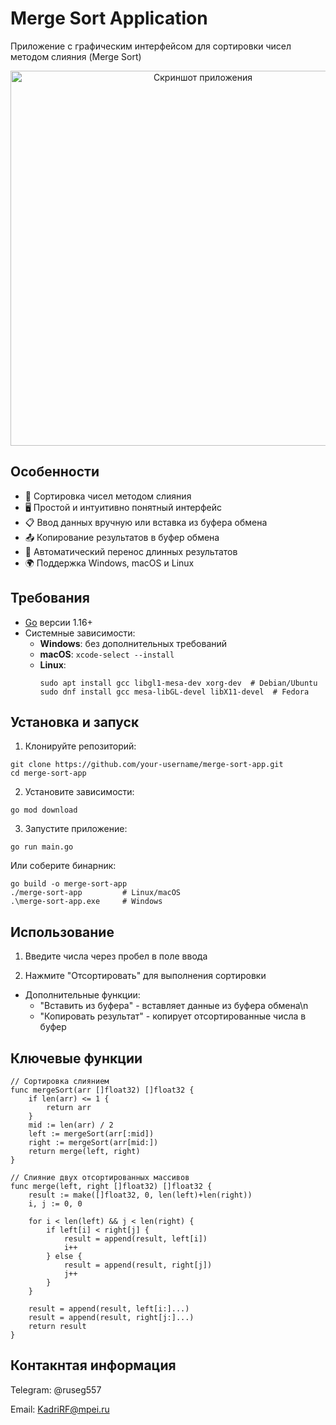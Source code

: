 # Merge Sort Application

Приложение с графическим интерфейсом для сортировки чисел методом слияния (Merge Sort)

<p align="center">
  <img src="https://s.iimg.su/s/31/9vEndflQtaivI1QLiC77H5Vx3nPoZ4fv6Ju2hO8H.png" alt="Скриншот приложения" width="600">
</p>

## Особенности

- 🚀 Сортировка чисел методом слияния
- 🖥️ Простой и интуитивно понятный интерфейс
- 📋 Ввод данных вручную или вставка из буфера обмена
- 📤 Копирование результатов в буфер обмена
- 🔄 Автоматический перенос длинных результатов
- 🌍 Поддержка Windows, macOS и Linux

## Требования

- [Go](https://golang.org/dl/) версии 1.16+
- Системные зависимости:
  - **Windows**: без дополнительных требований
  - **macOS**: `xcode-select --install`
  - **Linux**: 
    ```
    sudo apt install gcc libgl1-mesa-dev xorg-dev  # Debian/Ubuntu
    sudo dnf install gcc mesa-libGL-devel libX11-devel  # Fedora
    ```

## Установка и запуск

1. Клонируйте репозиторий:
```
git clone https://github.com/your-username/merge-sort-app.git
cd merge-sort-app
```
2. Установите зависимости:
```
go mod download
```
3. Запустите приложение:
```
go run main.go
```
Или соберите бинарник:
```
go build -o merge-sort-app
./merge-sort-app         # Linux/macOS
.\merge-sort-app.exe     # Windows
```

## Использование
1. Введите числа через пробел в поле ввода

2. Нажмите "Отсортировать" для выполнения сортировки

- Дополнительные функции:
  - "Вставить из буфера" - вставляет данные из буфера обмена\n
  - "Копировать результат" - копирует отсортированные числа в буфер

## Ключевые функции

```
// Сортировка слиянием
func mergeSort(arr []float32) []float32 {
    if len(arr) <= 1 {
        return arr
    }
    mid := len(arr) / 2
    left := mergeSort(arr[:mid])
    right := mergeSort(arr[mid:])
    return merge(left, right)
}

// Слияние двух отсортированных массивов
func merge(left, right []float32) []float32 {
    result := make([]float32, 0, len(left)+len(right))
    i, j := 0, 0
    
    for i < len(left) && j < len(right) {
        if left[i] < right[j] {
            result = append(result, left[i])
            i++
        } else {
            result = append(result, right[j])
            j++
        }
    }
    
    result = append(result, left[i:]...)
    result = append(result, right[j:]...)
    return result
}
```

## Контакнтая информация

Telegram: @ruseg557

Email: KadriRF@mpei.ru
